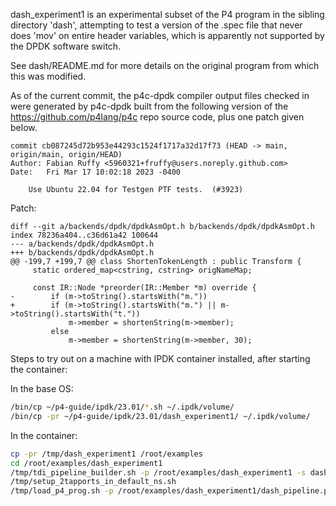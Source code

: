 dash_experiment1 is an experimental subset of the P4 program in the
sibling directory 'dash', attempting to test a version of the .spec
file that never does 'mov' on entire header variables, which is
apparently not supported by the DPDK software switch.

See dash/README.md for more details on the original program from which
this was modified.

As of the current commit, the p4c-dpdk compiler output files checked
in were generated by p4c-dpdk built from the following version of the
https://github.com/p4lang/p4c repo source code, plus one patch given
below.

```
commit cb087245d72b953e44293c1524f1717a32d17f73 (HEAD -> main, origin/main, origin/HEAD)
Author: Fabian Ruffy <5960321+fruffy@users.noreply.github.com>
Date:   Fri Mar 17 10:02:18 2023 -0400

    Use Ubuntu 22.04 for Testgen PTF tests.  (#3923)
```

Patch:


```
diff --git a/backends/dpdk/dpdkAsmOpt.h b/backends/dpdk/dpdkAsmOpt.h
index 78236a404..c36d61a42 100644
--- a/backends/dpdk/dpdkAsmOpt.h
+++ b/backends/dpdk/dpdkAsmOpt.h
@@ -199,7 +199,7 @@ class ShortenTokenLength : public Transform {
     static ordered_map<cstring, cstring> origNameMap;

     const IR::Node *preorder(IR::Member *m) override {
-        if (m->toString().startsWith("m."))
+        if (m->toString().startsWith("m.") || m->toString().startsWith("t."))
             m->member = shortenString(m->member);
         else
             m->member = shortenString(m->member, 30);
```

Steps to try out on a machine with IPDK container installed, after
starting the container:

In the base OS:
```bash
/bin/cp ~/p4-guide/ipdk/23.01/*.sh ~/.ipdk/volume/
/bin/cp -pr ~/p4-guide/ipdk/23.01/dash_experiment1/ ~/.ipdk/volume/
```

In the container:
```bash
cp -pr /tmp/dash_experiment1 /root/examples
cd /root/examples/dash_experiment1
/tmp/tdi_pipeline_builder.sh -p /root/examples/dash_experiment1 -s dash_pipeline.p4
/tmp/setup_2tapports_in_default_ns.sh
/tmp/load_p4_prog.sh -p /root/examples/dash_experiment1/dash_pipeline.pb.bin -i /root/examples/dash_experiment1/p4Info.txt
```
